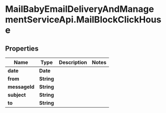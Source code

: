# MailBabyEmailDeliveryAndManagementServiceApi.MailBlockClickHouse

## Properties

Name | Type | Description | Notes
------------ | ------------- | ------------- | -------------
**date** | **Date** |  | 
**from** | **String** |  | 
**messageId** | **String** |  | 
**subject** | **String** |  | 
**to** | **String** |  | 


